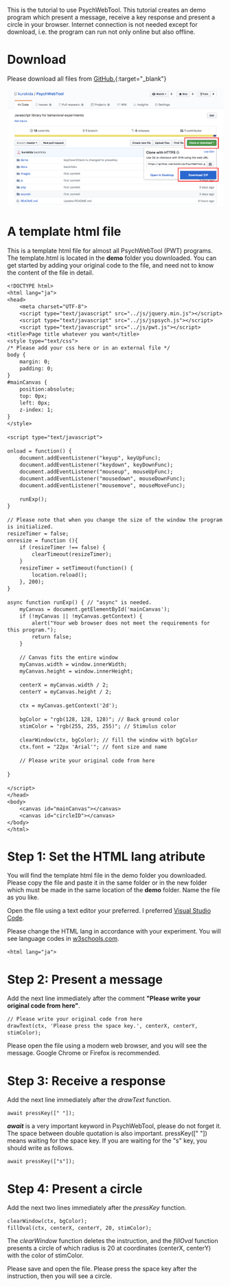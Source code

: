 This is the tutorial to use PsychWebTool. This tutorial creates an demo program which present a message, receive a key response and present a circle in your browser. Internet connection is not needed except for download, i.e. the program can run not only online but also offline.

# Download
Please download all files from [GitHub.](https://github.com/kurokida/PsychWebTool){:target="_blank"}

![download](./images/download.png)

# A template html file
This is a template html file for almost all PsychWebTool (PWT) programs. The template.html is located in the **demo** folder you downloaded. You can get started by adding your original code to the file, and need not to know the content of the file in detail.

```
<!DOCTYPE html>
<html lang="ja">
<head>
    <meta charset="UTF-8">
    <script type="text/javascript" src="../js/jquery.min.js"></script>
    <script type="text/javascript" src="../js/jspsych.js"></script>
    <script type="text/javascript" src="../js/pwt.js"></script>
<title>Page title whatever you want</title>
<style type="text/css">
/* Please add your css here or in an external file */
body {
    margin: 0;
    padding: 0;
}
#mainCanvas {
    position:absolute;
    top: 0px;
    left: 0px;
    z-index: 1;
}
</style>

<script type="text/javascript">

onload = function() {
    document.addEventListener("keyup", keyUpFunc);
    document.addEventListener("keydown", keyDownFunc);
    document.addEventListener("mouseup", mouseUpFunc);
    document.addEventListener("mousedown", mouseDownFunc);
    document.addEventListener("mousemove", mouseMoveFunc);
    
    runExp();
}

// Please note that when you change the size of the window the program is initialized.
resizeTimer = false;
onresize = function (){
    if (resizeTimer !== false) {
        clearTimeout(resizeTimer);
    }
    resizeTimer = setTimeout(function() {
        location.reload();
    }, 200);
}

async function runExp() { // "async" is needed.
    myCanvas = document.getElementById('mainCanvas');
    if (!myCanvas || !myCanvas.getContext) {
        alert("Your web browser does not meet the requirements for this program.");
        return false;
    }

    // Canvas fits the entire window
    myCanvas.width = window.innerWidth;
    myCanvas.height = window.innerHeight;

    centerX = myCanvas.width / 2;
    centerY = myCanvas.height / 2;

    ctx = myCanvas.getContext('2d');

    bgColor = "rgb(128, 128, 128)"; // Back ground color
    stimColor = "rgb(255, 255, 255)"; // Stimulus color

    clearWindow(ctx, bgColor); // fill the window with bgColor
    ctx.font = "22px 'Arial'"; // font size and name

    // Please write your original code from here

}

</script>
</head>
<body>
    <canvas id="mainCanvas"></canvas> 
    <canvas id="circleID"></canvas> 
</body>
</html>

```

# Step 1: Set the HTML lang atribute

You will find the template html file in the demo folder you downloaded. Please copy the file and paste it in the same folder or in the new folder which must be made in the same location of the **demo** folder. Name the file as you like.

Open the file using a text editor your preferred. I preferred [Visual Studio Code](https://code.visualstudio.com/).

Please change the HTML lang in accordance with your experiment. You will see language codes in [w3schools.com](https://www.w3schools.com/tags/ref_language_codes.asp).

```
<html lang="ja">
```

# Step 2: Present a message

Add the next line immediately after the comment **"Please write your original code from here"**.

```
// Please write your original code from here
drawText(ctx, 'Please press the space key.', centerX, centerY, stimColor);
```

Please open the file using a modern web browser, and you will see the message. Google Chrome or Firefox is recommended. 

# Step 3: Receive a response

Add the next line immediately after the *drawText* function.

```
await pressKey([" "]);
```

**_await_** is a very important keyword in PsychWebTool, please do not forget it. The space between double quotation is also important. pressKey([" "]) means waiting for the space key. If you are waiting for the "s" key, you should write as follows.

```
await pressKey(["s"]);
```

# Step 4: Present a circle

Add the next two lines immediately after the *pressKey* function.

```
clearWindow(ctx, bgColor); 
fillOval(ctx, centerX, centerY, 20, stimColor);
```

The *clearWindow* function deletes the instruction, and the *fillOval* function presents a circle of which radius is 20 at coordinates (centerX, centerY) with the color of stimColor.

Please save and open the file. Please press the space key after the instruction, then you will see a circle.